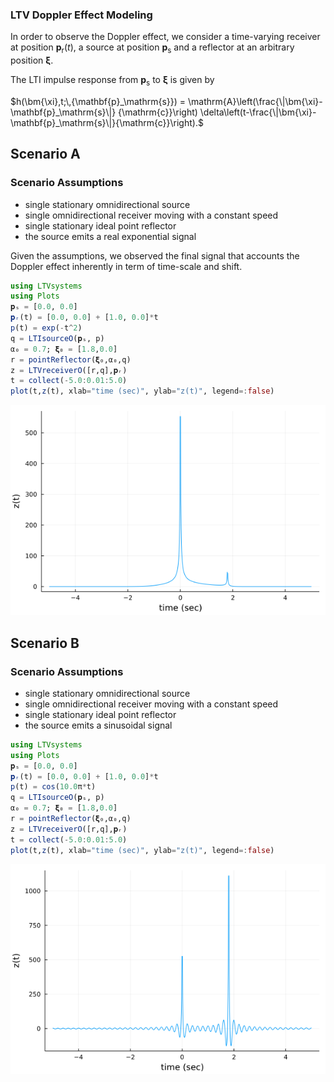 ### LTV Doppler Effect Modeling

In order to observe the Doppler effect, we consider a time-varying receiver at
position $\mathbf{p}_\mathrm{r}(t)$,
a source at position $\mathbf{p}_\mathrm{s}$ and a reflector at an arbitrary position $\bm{\xi}$.

The LTI impulse response from $\mathbf{p}_\mathrm{s}$ to  $\bm{\xi}$ is given by

$h(\bm{\xi},t;\,{\mathbf{p}_\mathrm{s}}) = \mathrm{A}\left(\frac{\|\bm{\xi}-\mathbf{p}_\mathrm{s}\|}
{\mathrm{c}}\right) \delta\left(t-\frac{\|\bm{\xi}-\mathbf{p}_\mathrm{s}\|}{\mathrm{c}}\right).$


## Scenario A

### Scenario Assumptions

  * single stationary omnidirectional source
  * single omnidirectional receiver moving with a constant speed
  * single stationary ideal point reflector
  * the source emits a real exponential signal

Given the assumptions, we observed the final signal that accounts the Doppler effect
inherently in term of time-scale and shift.

```julia
using LTVsystems
using Plots
𝐩ₛ = [0.0, 0.0]
𝐩ᵣ(t) = [0.0, 0.0] + [1.0, 0.0]*t
p(t) = exp(-t^2)
q = LTIsourceO(𝐩ₛ, p)
α₀ = 0.7; 𝛏₀ = [1.8,0.0]
r = pointReflector(𝛏₀,α₀,q)
z = LTVreceiverO([r,q],𝐩ᵣ)
t = collect(-5.0:0.01:5.0)
plot(t,z(t), xlab="time (sec)", ylab="z(t)", legend=:false)
```
![](https://raw.githubusercontent.com/NMSU-ISA/LTVsystems/main/docs/src/assets/LTVreceiverDoppler_signalA.png)

## Scenario B

### Scenario Assumptions

  * single stationary omnidirectional source
  * single omnidirectional receiver moving with a constant speed
  * single stationary ideal point reflector
  * the source emits a sinusoidal signal

```julia
using LTVsystems
using Plots
𝐩ₛ = [0.0, 0.0]
𝐩ᵣ(t) = [0.0, 0.0] + [1.0, 0.0]*t
p(t) = cos(10.0π*t)
q = LTIsourceO(𝐩ₛ, p)
α₀ = 0.7; 𝛏₀ = [1.8,0.0]
r = pointReflector(𝛏₀,α₀,q)
z = LTVreceiverO([r,q],𝐩ᵣ)
t = collect(-5.0:0.01:5.0)
plot(t,z(t), xlab="time (sec)", ylab="z(t)", legend=:false)

```
  ![](https://raw.githubusercontent.com/NMSU-ISA/LTVsystems/main/docs/src/assets/LTVreceiverDoppler_signalB.png)
